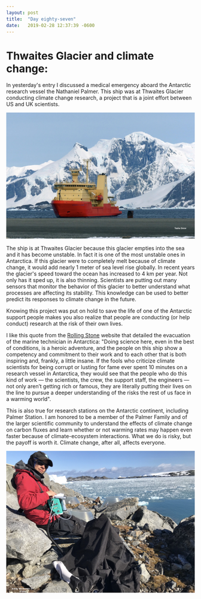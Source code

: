 ```yaml
---
layout: post
title:  "Day eighty-seven"
date:   2019-02-28 12:37:39 -0600
---
```

# Thwaites Glacier and climate change:   
In yesterday's entry I discussed a medical emergency aboard the Antarctic research vessel the Nathaniel Palmer. This ship was at Thwaites Glacier conducting climate change research, a project that is a joint effort between US and UK scientists. 

![Nathaniel Palmer at Rothera](/assets/blog_photos/190228/NathanielPalmerAtRothera.jpg)

The ship is at Thwaites Glacier because this glacier empties into the sea and it has become unstable. In fact it is one of the most unstable ones in Antarctica. If this glacier were to completely melt because of climate change, it would add nearly 1 meter of sea level rise globally. In recent years the glacier's speed toward the ocean has increased to 4 km per year. Not only has it sped up, it is also thinning. Scientists are putting out many sensors that monitor the behavior of this glacier to better understand what processes are affecting its stability. This knowledge can be used to better predict its responses to climate change in the future. 

Knowing this project was put on hold to save the life of one of the Antarctic support people makes you also realize that people are conducting (or help conduct) research at the risk of their own lives. 

I like this quote from the [Rolling Stone](https://www.rollingstone.com/politics/politics-features/antarctica-emergency-798753/) website that detailed the evacuation of the marine technician in Antarctica: "Doing science here, even in the best of conditions, is a heroic adventure, and the people on this ship show a competency and commitment to their work and to each other that is both inspiring and, frankly, a little insane. If the fools who criticize climate scientists for being corrupt or lusting for fame ever spent 10 minutes on a research vessel in Antarctica, they would see that the people who do this kind of work — the scientists, the crew, the support staff, the engineers — not only aren’t getting rich or famous, they are literally putting their lives on the line to pursue a deeper understanding of the risks the rest of us face in a warming world".

This is also true for research stations on the Antarctic continent, including Palmer Station. I am honored to be a member of the Palmer Family and of the larger scientific community to understand the effects of climate change on carbon fluxes and learn whether or not warming rates may happen even faster because of climate-ecosystem interactions. What we do is risky, but the payoff is worth it. Climate change, after all, affects everyone.

![Natasja measuring carbon fluxes under dark cloth](/assets/blog_photos/190228/Image_8.jpg)
